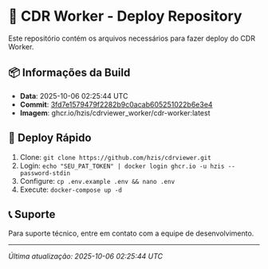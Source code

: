 # 🚀 CDR Worker - Deploy Repository

Este repositório contém os arquivos necessários para fazer deploy do CDR Worker.

## 📦 Informações da Build

- **Data**: 2025-10-06 02:25:44 UTC
- **Commit**: [3fd7e1579479f2282b9c0acab605251022b6e3e4](https://github.com/hzis/cdrviewer_worker/commit/3fd7e1579479f2282b9c0acab605251022b6e3e4)
- **Imagem**: ghcr.io/hzis/cdrviewer_worker/cdr-worker:latest

## 🚀 Deploy Rápido

1. Clone: `git clone https://github.com/hzis/cdrviewer.git`
2. Login: `echo "SEU_PAT_TOKEN" | docker login ghcr.io -u hzis --password-stdin`
3. Configure: `cp .env.example .env && nano .env`
4. Execute: `docker-compose up -d`

## 📞 Suporte

Para suporte técnico, entre em contato com a equipe de desenvolvimento.

---
*Última atualização: 2025-10-06 02:25:44 UTC*
